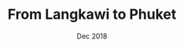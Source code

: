 ---
# Feel free to add content and custom Front Matter to this file.
# To modify the layout, see https://jekyllrb.com/docs/themes/#overriding-theme-defaults

layout: page
title: From Langkawi to Phuket
subtitle: Dec 2018
hero_image: '/images/voyages/2018-12-from-langkawi-to-phuket/kayaks.jpg'
description: Kayaking through and exploring curious Thai caves on Tarutao Island and Ko Phi Phi, and getting great chances to snorkel at Hin Daeng, the best dive spot in Thailand.
---